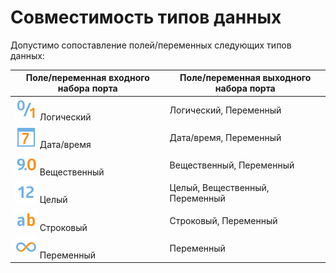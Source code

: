 # Совместимость типов данных

Допустимо сопоставление полей/переменных следующих типов данных:

 | Поле/переменная входного набора порта | Поле/переменная выходного набора порта |
 | -------- | -------- |
 | ![](../media/app/icons/datatype-18/datatype-default-04.svg) Логический | Логический, Переменный |
 | ![](../media/app/icons/datatype-18/datatype-default-05.svg) Дата/время | Дата/время, Переменный |
 | ![](../media/app/icons/datatype-18/datatype-default-03.svg) Вещественный | Вещественный, Переменный |
 | ![](../media/app/icons/datatype-18/datatype-default-02.svg) Целый | Целый, Вещественный, Переменный |
 | ![](../media/app/icons/datatype-18/datatype-default-01.svg) Строковый | Строковый, Переменный |
 | ![](../media/app/icons/datatype-18/datatype-default-06.svg) Переменный | Переменный |
